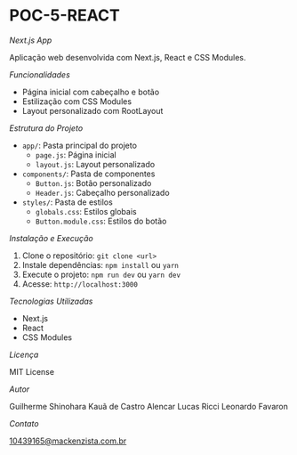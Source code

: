 # POC-5-REACT

*Next.js App*

Aplicação web desenvolvida com Next.js, React e CSS Modules.

*Funcionalidades*

- Página inicial com cabeçalho e botão
- Estilização com CSS Modules
- Layout personalizado com RootLayout

*Estrutura do Projeto*

- `app/`: Pasta principal do projeto
    - `page.js`: Página inicial
    - `layout.js`: Layout personalizado
- `components/`: Pasta de componentes
    - `Button.js`: Botão personalizado
    - `Header.js`: Cabeçalho personalizado
- `styles/`: Pasta de estilos
    - `globals.css`: Estilos globais
    - `Button.module.css`: Estilos do botão

*Instalação e Execução*

1. Clone o repositório: `git clone <url>`
2. Instale dependências: `npm install` ou `yarn`
3. Execute o projeto: `npm run dev` ou `yarn dev`
4. Acesse: `http://localhost:3000`

*Tecnologias Utilizadas*

- Next.js
- React
- CSS Modules

*Licença*

MIT License

*Autor*

Guilherme Shinohara
Kauã de Castro Alencar
Lucas Ricci
Leonardo Favaron

*Contato*

10439165@mackenzista.com.br


